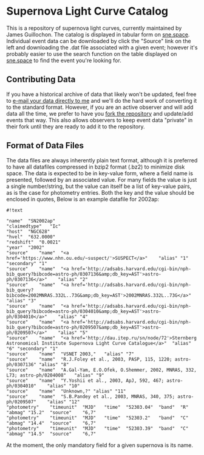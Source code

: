 # Supernova Light Curve Catalog #

This is a repository of supernova light curves, currently maintained by James Guillochon. The catalog is displayed in tabular form on [sne.space](https://sne.space). Individual event data can be downloaded by click the "Source" link on the left and downloading the .dat file associated with a given event; however it's probably easier to use the search function on the table displayed on [sne.space](https://sne.space) to find the event you're looking for.

## Contributing Data ##

If you have a historical archive of data that likely won't be updated, feel free to [e-mail your data directly to me](mailto:jguillochon@cfa.harvard.edu) and we'll do the hard work of converting it to the standard format. However, if you are an active observer and will add data all the time, we prefer to have you [fork the repository](https://bitbucket.org/Guillochon/sne/fork) and update/add events that way. This also allows observers to keep event data "private" in their fork until they are ready to add it to the repository.

## Format of Data Files ##

The data files are always inherently plain text format, although it is preferred to have all datafiles compressed in bzip2 format (.bz2) to minimize disk space. The data is expected to be in key-value form, where a field name is presented, followed by an associated value. For many fields the value is just a single number/string, but the value can itself be a list of key-value pairs, as is the case for photometry entries. Both the key and the value should be enclosed in quotes,  Below is an example datafile for 2002ap:

```
#!text

"name"	"SN2002ap"
"claimedtype"	"Ic"
"host"	"NGC628"
"hvel"	"632.0000"
"redshift"	"0.0021"
"year"	"2002"
"source"	"name"	"<a href='https://www.nhn.ou.edu/~suspect/'>SUSPECT</a>"	"alias"	"1"	"secondary"	"1"
"source"	"name"	"<a href='http://adsabs.harvard.edu/cgi-bin/nph-bib_query?bibcode=astro-ph/0307136&amp;db_key=AST'>astro-ph/0307136</a>"	"alias"	"2"
"source"	"name"	"<a href='http://adsabs.harvard.edu/cgi-bin/nph-bib_query?bibcode=2002MNRAS.332L..73G&amp;db_key=AST'>2002MNRAS.332L..73G</a>"	"alias"	"3"
"source"	"name"	"<a href='http://adsabs.harvard.edu/cgi-bin/nph-bib_query?bibcode=astro-ph/0304010&amp;db_key=AST'>astro-ph/0304010</a>"	"alias"	"4"
"source"	"name"	"<a href='http://adsabs.harvard.edu/cgi-bin/nph-bib_query?bibcode=astro-ph/0209507&amp;db_key=AST'>astro-ph/0209507</a>"	"alias"	"5"
"source"	"name"	"<a href='http://dau.itep.ru/sn/node/72'>Sternberg Astronomical Institute Supernova Light Curve Catalogue</a>"	"alias"	"6"	"secondary"	"1"
"source"	"name"	"VSNET 2003,"	"alias"	"7"
"source"	"name"	"R.J.Foley et al., 2003, PASP, 115, 1220; astro-ph/0307136"	"alias"	"8"
"source"	"name"	"A.Gal-Yam, E.O.Ofek, O.Shemmer, 2002, MNRAS, 332, L73; astro-ph/0204008"	"alias"	"9"
"source"	"name"	"Y.Yoshii et al., 2003, ApJ, 592, 467; astro-ph/0304010"	"alias"	"10"
"source"	"name"	"Unknown,?"	"alias"	"11"
"source"	"name"	"S.B.Pandey et al., 2003, MNRAS, 340, 375; astro-ph/0209507"	"alias"	"12"
"photometry"	"timeunit"	"MJD"	"time"	"52303.04"	"band"	"R"	"abmag"	"15.2"	"source"	"6,7"
"photometry"	"timeunit"	"MJD"	"time"	"52303.2"	"band"	"C"	"abmag"	"14.4"	"source"	"6,7"
"photometry"	"timeunit"	"MJD"	"time"	"52303.39"	"band"	"C"	"abmag"	"14.5"	"source"	"6,7"
```

At the moment, the only mandatory field for a given supernova is its name.